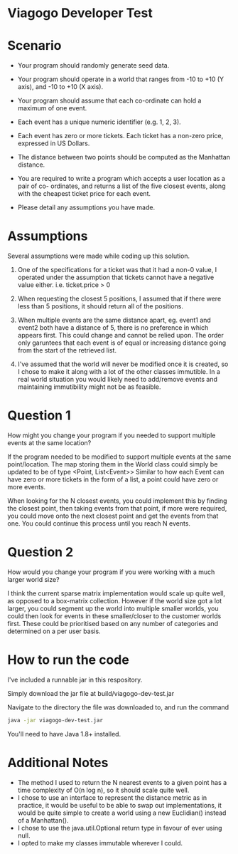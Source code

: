 # Viagogo Developer Test

# Scenario

- Your program should randomly generate seed data. 
- Your program should operate in a world that ranges from -10 to +10 (Y axis), and -10 to +10 (X axis).
- Your program should assume that each co-ordinate can hold a maximum of one event.
- Each event has a unique numeric identifier (e.g. 1, 2, 3).
- Each event has zero or more tickets. Each ticket has a non-zero price, expressed in US Dollars.
- The distance between two points should be computed as the Manhattan distance. 

- You are required to write a program which accepts a user location as a pair of co- ordinates, and returns a list of the five closest events, along with the cheapest ticket price for each event. 

- Please detail any assumptions you have made. 

# Assumptions
Several assumptions were made while coding up this solution.

1. One of the specifications for a ticket was that it had a non-0 value, I operated under the assumption that tickets cannot have a negative value either. i.e. ticket.price > 0

2. When requesting the closest 5 positions, I assumed that if there were less than 5 positions, it should return all of the positions.

3. When multiple events are the same distance apart, eg. event1 and event2 both have a distance of 5, there is no preference in which appears first. This could change and cannot be relied upon. The order only garuntees that each event is of equal or increasing distance going from the start of the retrieved list.

4. I've assumed that the world will never be modified once it is created, so I chose to make it along with a lot of the other classes immutible. In a real world situation you would likely need to add/remove events and maintaining immutibility might not be as feasible.

# Question 1

How might you change your program if you needed to support multiple events at the same location?

If the program needed to be modified to support multiple events at the same point/location. The map storing them in the World class could simply be updated to be of type <Point, List\<Event\>>
Similar to how each Event can have zero or more tickets in the form of a list, a point could have zero or more events.

When looking for the N closest events, you could implement this by finding the closest point, then taking events from that point, if more were required, you could move onto the next closest point and get the events from that one. You could continue this process until you reach N events.

# Question 2

How would you change your program if you were working with a much larger world size? 

I think the current sparse matrix implementation would scale up quite well, as opposed to a box-matrix collection. However if the world size got a lot larger, you could segment up the world into multiple smaller worlds, you could then look for events in these smaller/closer to the customer worlds first. These could be prioritised based on any number of categories and determined on a per user basis.

# How to run the code

I've included a runnable jar in this respository.

Simply download the jar file at build/viagogo-dev-test.jar

Navigate to the directory the file was downloaded to, and run the command

```bash
java -jar viagogo-dev-test.jar
```

You'll need to have Java 1.8+ installed.


# Additional Notes

- The method I used to return the N nearest events to a given point has a time complexity of O(n log n), so it should scale quite well.
- I chose to use an interface to represent the distance metric as in practice, it would be useful to be able to swap out implementations, it would be quite simple to create a world using a new Euclidian() instead of a Manhattan().
- I chose to use the java.util.Optional return type in favour of ever using null.
- I opted to make my classes immutable wherever I could.

